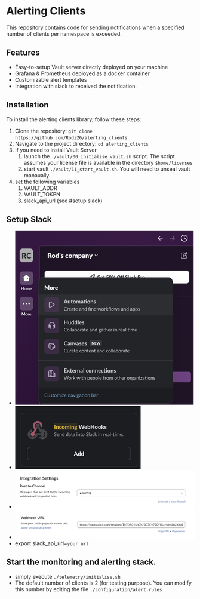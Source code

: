 # Alerting Clients

This repository contains code for sending notifications when a specified number of clients per namespace is exceeded.

## Features

- Easy-to-setup Vault server directly deployed on your machine
- Grafana & Prometheus deployed as a docker container
- Customizable alert templates
- Integration with slack to received the notification.

## Installation

To install the alerting clients library, follow these steps:

1. Clone the repository: `git clone https://github.com/Rodi26/alerting_clients`
2. Navigate to the project directory: `cd alerting_clients`
3. If you need to install Vault Server
   1. launch the `./vault/00_initialise_vault.sh` script. The script assumes your license file is available in the directory `$home/licenses`
   2. start vault `./vault/11_start_vault.sh`. You will need to unseal vault manaually. 
4. set the following variables
   1. VAULT_ADDR
   2. VAULT_TOKEN
   3. slack_api_url (see #setup slack)

## Setup Slack
- ![click on automation](automation.png)
- ![Create an Incoming WebHooks ](image.png)
- ![select the target chanel to create the notifications](image-1.png)
- ![copy the web_hook url](image-2.png)
- export slack_api_url=`your url`

## Start the monitoring and alerting stack.
- simply execute `./telemetry/initialise.sh`
- The default number of clients is 2 (for testing purpose). You can modify this number by editing the file `./configuration/alert.rules`
